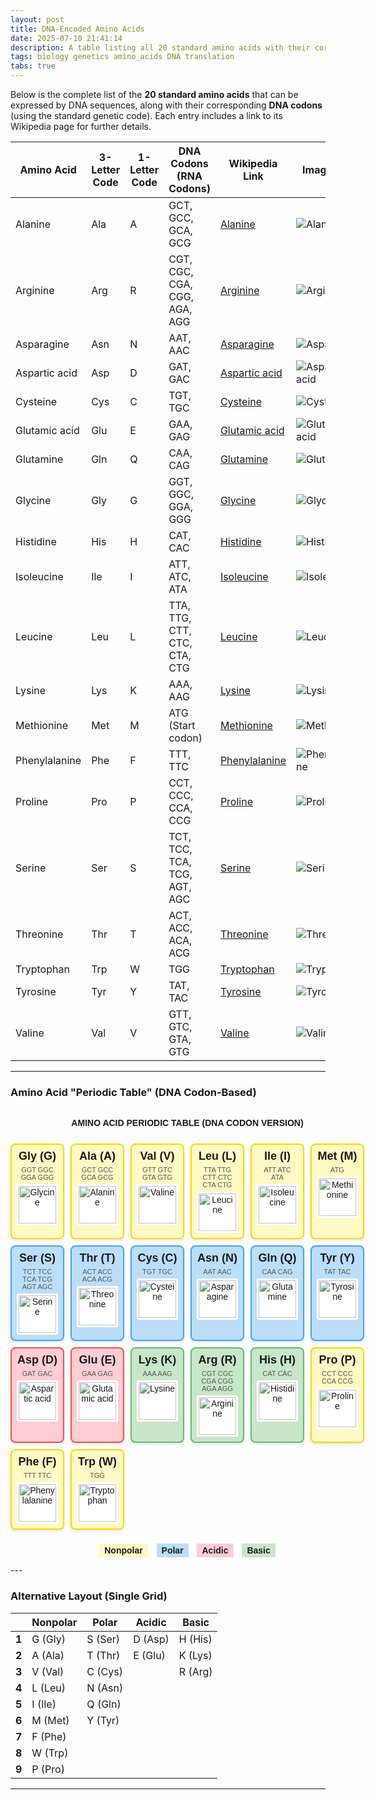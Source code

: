 ```yaml
---
layout: post  
title: DNA-Encoded Amino Acids  
date: 2025-07-10 21:41:14  
description: A table listing all 20 standard amino acids with their corresponding DNA codons and Wikipedia links.  
tags: biology genetics amino_acids DNA translation  
tabs: true  
---
```


Below is the complete list of the **20 standard amino acids** that can be expressed by DNA sequences, along with their corresponding **DNA codons** (using the standard genetic code). Each entry includes a link to its Wikipedia page for further details.  

| Amino Acid    | 3-Letter Code | 1-Letter Code | DNA Codons (RNA Codons)      | Wikipedia Link                                               | Image Link                                                                        |
| ------------- | ------------- | ------------- | ---------------------------- | ------------------------------------------------------------ | --------------------------------------------------------------------------------- |
| Alanine       | Ala           | A             | GCT, GCC, GCA, GCG           | [Alanine](https://en.wikipedia.org/wiki/Alanine)             | ![Alanine](https://pubchem.ncbi.nlm.nih.gov/image/imgsrv.fcgi?cid=5950&t=l)       |
| Arginine      | Arg           | R             | CGT, CGC, CGA, CGG, AGA, AGG | [Arginine](https://en.wikipedia.org/wiki/Arginine)           | ![Arginine](https://pubchem.ncbi.nlm.nih.gov/image/imgsrv.fcgi?cid=6322&t=l)      |
| Asparagine    | Asn           | N             | AAT, AAC                     | [Asparagine](https://en.wikipedia.org/wiki/Asparagine)       | ![Asparagine](https://pubchem.ncbi.nlm.nih.gov/image/imgsrv.fcgi?cid=6267&t=l)    |
| Aspartic acid | Asp           | D             | GAT, GAC                     | [Aspartic acid](https://en.wikipedia.org/wiki/Aspartic_acid) | ![Aspartic acid](https://pubchem.ncbi.nlm.nih.gov/image/imgsrv.fcgi?cid=5960&t=l) |
| Cysteine      | Cys           | C             | TGT, TGC                     | [Cysteine](https://en.wikipedia.org/wiki/Cysteine)           | ![Cysteine](https://pubchem.ncbi.nlm.nih.gov/image/imgsrv.fcgi?cid=5862&t=l)      |
| Glutamic acid | Glu           | E             | GAA, GAG                     | [Glutamic acid](https://en.wikipedia.org/wiki/Glutamic_acid) | ![Glutamic acid](https://pubchem.ncbi.nlm.nih.gov/image/imgsrv.fcgi?cid=611&t=l)  |
| Glutamine     | Gln           | Q             | CAA, CAG                     | [Glutamine](https://en.wikipedia.org/wiki/Glutamine)         | ![Glutamine](https://pubchem.ncbi.nlm.nih.gov/image/imgsrv.fcgi?cid=5961&t=l)     |
| Glycine       | Gly           | G             | GGT, GGC, GGA, GGG           | [Glycine](https://en.wikipedia.org/wiki/Glycine)             | ![Glycine](https://pubchem.ncbi.nlm.nih.gov/image/imgsrv.fcgi?cid=750&t=l)        |
| Histidine     | His           | H             | CAT, CAC                     | [Histidine](https://en.wikipedia.org/wiki/Histidine)         | ![Histidine](https://pubchem.ncbi.nlm.nih.gov/image/imgsrv.fcgi?cid=6274&t=l)     |
| Isoleucine    | Ile           | I             | ATT, ATC, ATA                | [Isoleucine](https://en.wikipedia.org/wiki/Isoleucine)       | ![Isoleucine](https://pubchem.ncbi.nlm.nih.gov/image/imgsrv.fcgi?cid=6306&t=l)    |
| Leucine       | Leu           | L             | TTA, TTG, CTT, CTC, CTA, CTG | [Leucine](https://en.wikipedia.org/wiki/Leucine)             | ![Leucine](https://pubchem.ncbi.nlm.nih.gov/image/imgsrv.fcgi?cid=6106&t=l)       |
| Lysine        | Lys           | K             | AAA, AAG                     | [Lysine](https://en.wikipedia.org/wiki/Lysine)               | ![Lysine](https://pubchem.ncbi.nlm.nih.gov/image/imgsrv.fcgi?cid=5962&t=l)        |
| Methionine    | Met           | M             | ATG (Start codon)            | [Methionine](https://en.wikipedia.org/wiki/Methionine)       | ![Methionine](https://pubchem.ncbi.nlm.nih.gov/image/imgsrv.fcgi?cid=6137&t=l)    |
| Phenylalanine | Phe           | F             | TTT, TTC                     | [Phenylalanine](https://en.wikipedia.org/wiki/Phenylalanine) | ![Phenylalanine](https://pubchem.ncbi.nlm.nih.gov/image/imgsrv.fcgi?cid=6140&t=l) |
| Proline       | Pro           | P             | CCT, CCC, CCA, CCG           | [Proline](https://en.wikipedia.org/wiki/Proline)             | ![Proline](https://pubchem.ncbi.nlm.nih.gov/image/imgsrv.fcgi?cid=614&t=l)        |
| Serine        | Ser           | S             | TCT, TCC, TCA, TCG, AGT, AGC | [Serine](https://en.wikipedia.org/wiki/Serine)               | ![Serine](https://pubchem.ncbi.nlm.nih.gov/image/imgsrv.fcgi?cid=5951&t=l)        |
| Threonine     | Thr           | T             | ACT, ACC, ACA, ACG           | [Threonine](https://en.wikipedia.org/wiki/Threonine)         | ![Threonine](https://pubchem.ncbi.nlm.nih.gov/image/imgsrv.fcgi?cid=6288&t=l)     |
| Tryptophan    | Trp           | W             | TGG                          | [Tryptophan](https://en.wikipedia.org/wiki/Tryptophan)       | ![Tryptophan](https://pubchem.ncbi.nlm.nih.gov/image/imgsrv.fcgi?cid=6305&t=l)    |
| Tyrosine      | Tyr           | Y             | TAT, TAC                     | [Tyrosine](https://en.wikipedia.org/wiki/Tyrosine)           | ![Tyrosine](https://pubchem.ncbi.nlm.nih.gov/image/imgsrv.fcgi?cid=6057&t=l)      |
| Valine        | Val           | V             | GTT, GTC, GTA, GTG           | [Valine](https://en.wikipedia.org/wiki/Valine)               | ![Valine](https://pubchem.ncbi.nlm.nih.gov/image/imgsrv.fcgi?cid=6287&t=l)        |


---

### **Amino Acid "Periodic Table" (DNA Codon-Based)**  
<style>
  .amino-periodic {
    display: grid;
    grid-template-columns: repeat(6, 1fr);
    gap: 10px;
    max-width: 900px;
    margin: 0 auto;
    font-family: Arial, sans-serif;
  }
  .amino-acid {
    border: 2px solid #333;
    padding: 8px;
    text-align: center;
    border-radius: 8px;
    box-shadow: 0 2px 4px rgba(0,0,0,0.1);
  }
  .nonpolar { background-color: #FFF9C4; border-color: #FFD700; }
  .polar { background-color: #BBDEFB; border-color: #42A5F5; }
  .acidic { background-color: #FFCDD2; border-color: #EF5350; }
  .basic { background-color: #C8E6C9; border-color: #66BB6A; }
  .amino-code {
    font-size: 18px;
    font-weight: bold;
    margin-bottom: 5px;
  }
  .amino-codon {
    font-size: 11px;
    color: #555;
    margin-bottom: 5px;
  }
  .amino-img {
    width: 60px;
    height: 60px;
    object-fit: contain;
    margin: 0 auto;
    display: block;
    background: white;
    padding: 3px;
    border-radius: 3px;
  }
  .property-key {
    grid-column: 1 / -1;
    text-align: center;
    margin: 15px 0;
    font-weight: bold;
  }
</style>

<div class="amino-periodic">
  <div class="property-key">AMINO ACID PERIODIC TABLE (DNA CODON VERSION)</div>
  
  <!-- Nonpolar (Yellow) -->
  <div class="amino-acid nonpolar">
    <div class="amino-code">Gly (G)</div>
    <div class="amino-codon">GGT GGC<br>GGA GGG</div>
    <img class="amino-img" src="https://pubchem.ncbi.nlm.nih.gov/image/imgsrv.fcgi?cid=750&t=l" alt="Glycine">
  </div>
  
  <div class="amino-acid nonpolar">
    <div class="amino-code">Ala (A)</div>
    <div class="amino-codon">GCT GCC<br>GCA GCG</div>
    <img class="amino-img" src="https://pubchem.ncbi.nlm.nih.gov/image/imgsrv.fcgi?cid=5950&t=l" alt="Alanine">
  </div>

  <div class="amino-acid nonpolar">
    <div class="amino-code">Val (V)</div>
    <div class="amino-codon">GTT GTC<br>GTA GTG</div>
    <img class="amino-img" src="https://pubchem.ncbi.nlm.nih.gov/image/imgsrv.fcgi?cid=6287&t=l" alt="Valine">
  </div>

  <div class="amino-acid nonpolar">
    <div class="amino-code">Leu (L)</div>
    <div class="amino-codon">TTA TTG<br>CTT CTC<br>CTA CTG</div>
    <img class="amino-img" src="https://pubchem.ncbi.nlm.nih.gov/image/imgsrv.fcgi?cid=6106&t=l" alt="Leucine">
  </div>

  <div class="amino-acid nonpolar">
    <div class="amino-code">Ile (I)</div>
    <div class="amino-codon">ATT ATC<br>ATA</div>
    <img class="amino-img" src="https://pubchem.ncbi.nlm.nih.gov/image/imgsrv.fcgi?cid=6306&t=l" alt="Isoleucine">
  </div>

  <div class="amino-acid nonpolar">
    <div class="amino-code">Met (M)</div>
    <div class="amino-codon">ATG</div>
    <img class="amino-img" src="https://pubchem.ncbi.nlm.nih.gov/image/imgsrv.fcgi?cid=6137&t=l" alt="Methionine">
  </div>

  <!-- Polar (Blue) -->
  <div class="amino-acid polar">
    <div class="amino-code">Ser (S)</div>
    <div class="amino-codon">TCT TCC<br>TCA TCG<br>AGT AGC</div>
    <img class="amino-img" src="https://pubchem.ncbi.nlm.nih.gov/image/imgsrv.fcgi?cid=5951&t=l" alt="Serine">
  </div>

  <div class="amino-acid polar">
    <div class="amino-code">Thr (T)</div>
    <div class="amino-codon">ACT ACC<br>ACA ACG</div>
    <img class="amino-img" src="https://pubchem.ncbi.nlm.nih.gov/image/imgsrv.fcgi?cid=6288&t=l" alt="Threonine">
  </div>

  <div class="amino-acid polar">
    <div class="amino-code">Cys (C)</div>
    <div class="amino-codon">TGT TGC</div>
    <img class="amino-img" src="https://pubchem.ncbi.nlm.nih.gov/image/imgsrv.fcgi?cid=5862&t=l" alt="Cysteine">
  </div>

  <div class="amino-acid polar">
    <div class="amino-code">Asn (N)</div>
    <div class="amino-codon">AAT AAC</div>
    <img class="amino-img" src="https://pubchem.ncbi.nlm.nih.gov/image/imgsrv.fcgi?cid=6267&t=l" alt="Asparagine">
  </div>

  <div class="amino-acid polar">
    <div class="amino-code">Gln (Q)</div>
    <div class="amino-codon">CAA CAG</div>
    <img class="amino-img" src="https://pubchem.ncbi.nlm.nih.gov/image/imgsrv.fcgi?cid=5961&t=l" alt="Glutamine">
  </div>

  <div class="amino-acid polar">
    <div class="amino-code">Tyr (Y)</div>
    <div class="amino-codon">TAT TAC</div>
    <img class="amino-img" src="https://pubchem.ncbi.nlm.nih.gov/image/imgsrv.fcgi?cid=6057&t=l" alt="Tyrosine">
  </div>

  <!-- Acidic (Red) -->
  <div class="amino-acid acidic">
    <div class="amino-code">Asp (D)</div>
    <div class="amino-codon">GAT GAC</div>
    <img class="amino-img" src="https://pubchem.ncbi.nlm.nih.gov/image/imgsrv.fcgi?cid=5960&t=l" alt="Aspartic acid">
  </div>

  <div class="amino-acid acidic">
    <div class="amino-code">Glu (E)</div>
    <div class="amino-codon">GAA GAG</div>
    <img class="amino-img" src="https://pubchem.ncbi.nlm.nih.gov/image/imgsrv.fcgi?cid=611&t=l" alt="Glutamic acid">
  </div>

  <!-- Basic (Green) -->
  <div class="amino-acid basic">
    <div class="amino-code">Lys (K)</div>
    <div class="amino-codon">AAA AAG</div>
    <img class="amino-img" src="https://pubchem.ncbi.nlm.nih.gov/image/imgsrv.fcgi?cid=5962&t=l" alt="Lysine">
  </div>

  <div class="amino-acid basic">
    <div class="amino-code">Arg (R)</div>
    <div class="amino-codon">CGT CGC<br>CGA CGG<br>AGA AGG</div>
    <img class="amino-img" src="https://pubchem.ncbi.nlm.nih.gov/image/imgsrv.fcgi?cid=6322&t=l" alt="Arginine">
  </div>

  <div class="amino-acid basic">
    <div class="amino-code">His (H)</div>
    <div class="amino-codon">CAT CAC</div>
    <img class="amino-img" src="https://pubchem.ncbi.nlm.nih.gov/image/imgsrv.fcgi?cid=6274&t=l" alt="Histidine">
  </div>

  <!-- Special Cases -->
  <div class="amino-acid nonpolar">
    <div class="amino-code">Pro (P)</div>
    <div class="amino-codon">CCT CCC<br>CCA CCG</div>
    <img class="amino-img" src="https://pubchem.ncbi.nlm.nih.gov/image/imgsrv.fcgi?cid=614&t=l" alt="Proline">
  </div>

  <div class="amino-acid nonpolar">
    <div class="amino-code">Phe (F)</div>
    <div class="amino-codon">TTT TTC</div>
    <img class="amino-img" src="https://pubchem.ncbi.nlm.nih.gov/image/imgsrv.fcgi?cid=6140&t=l" alt="Phenylalanine">
  </div>

  <div class="amino-acid nonpolar">
    <div class="amino-code">Trp (W)</div>
    <div class="amino-codon">TGG</div>
    <img class="amino-img" src="https://pubchem.ncbi.nlm.nih.gov/image/imgsrv.fcgi?cid=6305&t=l" alt="Tryptophan">
  </div>

  <div class="property-key">
    <span style="background:#FFF9C4; padding:3px 8px; margin:0 5px;">Nonpolar</span>
    <span style="background:#BBDEFB; padding:3px 8px; margin:0 5px;">Polar</span>
    <span style="background:#FFCDD2; padding:3px 8px; margin:0 5px;">Acidic</span>
    <span style="background:#C8E6C9; padding:3px 8px; margin:0 5px;">Basic</span>
  </div>
</div>
---

### **Alternative Layout (Single Grid)**  


|       | **Nonpolar** | **Polar** | **Acidic** | **Basic** |
| ----- | ------------ | --------- | ---------- | --------- |
| **1** | G (Gly)      | S (Ser)   | D (Asp)    | H (His)   |
| **2** | A (Ala)      | T (Thr)   | E (Glu)    | K (Lys)   |
| **3** | V (Val)      | C (Cys)   |            | R (Arg)   |
| **4** | L (Leu)      | N (Asn)   |            |           |
| **5** | I (Ile)      | Q (Gln)   |            |           |
| **6** | M (Met)      | Y (Tyr)   |            |           |
| **7** | F (Phe)      |           |            |           |
| **8** | W (Trp)      |           |            |           |
| **9** | P (Pro)      |           |            |           |

---

